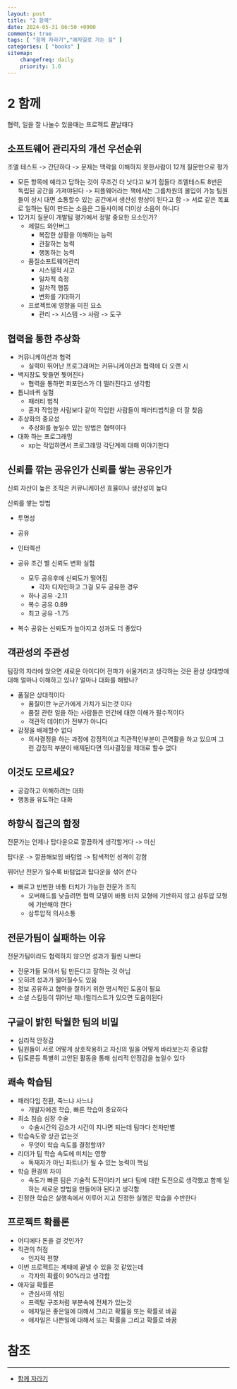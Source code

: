 ```yaml
---
layout: post
title: "2 함께"
date: 2024-05-31 06:50 +0900
comments: true
tags: [ "함께 자라기","애자일로 가는 길" ]
categories: [ "books" ]
sitemap:
    changefreq: daily
    priority: 1.0
---
```


# 2 함께
협력, 일을 잘 나눌수 있을때는 프로젝트 끝날때다

## 소프트웨어 관리자의 개선 우선순위
조엘 테스트 -> 간단하다 -> 문제는 맥락을 이해하지 못한사람이 12개 질문만으로 평가

* 모든 항목에 예라고 답하는 것이 무조건 더 낫다고 보기 힘들다
조엘테스트 8번은 독립된 공간을 가져야된다 -> 피플웨어라는 책에서는 그룹차원의 몰입이 가능 팀원들이 상시 대면 소통할수 있는 공간에서 생산성 향상이 된다고 함
-> 서로 같은 목표로 일하는 팀이 만드는 소음은 그들사이에 더이상 소음이 아니다
* 12가지 질문이 개발팀 평가에서 정말 중요한 요소인가?
  * 제럴드 와인버그
    * 복잡한 상황을 이해하는 능력
    * 관찰하는 능력
    * 행동하는 능력
  * 품질소프트웨어관리
    * 시스템적 사고
    * 일차적 측정
    * 일차적 행동
    * 변화를 기대하기
  * 프로젝트에 영향을 미친 요소
    * 관리 -> 시스템 -> 사람 -> 도구

## 협력을 통한 추상화
* 커뮤니케이션과 협력
  * 실력이 뛰어난 프로그래머는 커뮤니케이션과 협력에 더 오랜 시
* 백지장도 맞들면 찢어진다
  * 협력을 통하면 퍼포먼스가 더 떨러진다고 생각함
* 톱니바퀴 실험
  * 패러티 법칙
  * 혼자 작업한 사람보다 같이 작업한 사람들이 패러티법칙을 더 잘 찾음
* 추상화의 중요성
  * 추상화를 높일수 있는 방법은 협력이다
* 대화 하는 프로그래밍
  * xp는 작업하면서 프로그래밍 각단계에 대해 이야기한다

## 신뢰를 깎는 공유인가 신뢰를 쌓는 공유인가
신뢰 자산이 높은 조직은 커뮤니케이션 효율이나 생산성이 높다

신뢰를 쌓는 방법
* 투명성
* 공유
* 인터렉션

* 공유 조건 별 신뢰도 변화 실험
  * 모두 공유후에 신뢰도가 떨어짐
    * 각자 디자인하고 그걸 모두 공유한 경우
  * 하나 공유 -2.11
  * 복수 공유 0.89
  * 최고 공유 -1.75
* 복수 공유는 신뢰도가 높아지고 성과도 더 좋았다

## 객관성의 주관성
팀장의 자라에 앉으면 새로운 아이디어 전파가 쉬울거라고 생각하는 것은 환상
상대방에 대해 얼마나 이해하고 있나? 얼마나 대화를 해봤나?

* 품질은 상대적이다
  * 품질이란 누군가에게 가치가 되는것 이다
  * 품질 관련 일을 하는 사람들은 인간에 대한 이해가 필수적이다
  * 객관적 데이터가 전부가 아니다
* 감정을 배제할수 없다
  * 의사결정을 하는 과정에 감정적이고 직관적인부분이 큰역활을 하고 있으며 그런 감정적 부분이 배제된다면 의사결정을 제대로 할수 없다

## 이것도 모르세요?
* 공감하고 이해하려는 대화
* 행동을 유도하는 대화
## 하향식 접근의 함정
전문가는 언제나 탑다운으로 깔끔하게 생각할거다 -> 미신

탑다운 -> 깔끔해보임
바텀업 -> 탐색적인 성격이 강함

뛰어난 전문가 일수록 바텀업과 탑다운을 섞어 쓴다

* 빠르고 빈번한 바통 터치가 가능한 전문가 조직
  * 오버해드를 낮출려면 협력 모델이 바통 터치 모형에 기반하지 않고 삼투압 모형에 기반해야 한다
  * 삼투압적 의사소통

## 전문가팀이 실패하는 이유

전문가팀이라도 협력하지 않으면 성과가 훨씬 나쁘다

* 전문가들 모아서 팀 만든다고 잘하는 것 아님
* 오히려 성과가 떨어질수도 있음
* 정보 공유하고 협력을 잘하기 위한 명시적인 도움이 필요
* 소셜 스킬등이 뛰어난 제너럴리스트가 있으면 도움이된다

## 구글이 밝힌 탁월한 팀의 비밀
* 심리적 안정감
* 팀원들이 서로 어떻게 상호작용하고 자신의 일을 어떻게 바라보는지 중요함
* 팀토론등 특별히 고안된 활동을 통해 심리적 안정감을 높일수 있다

## 쾌속 학습팀
* 패러다임 전환, 죽느냐 사느냐
  * 개발자에겐 학습, 빠른 학습이 중요하다
* 최소 침습 심장 수술
  * 수술시간의 감소가 시간이 지나면 되는데 팀마다 천차만별
* 학습속도랑 상관 없는것
  * 무엇이 학습 속도를 결정할까?
* 리더가 팀 학습 속도에 미치는 영향
  * 독재자가 아닌 파트너가 될 수 있는 능력이 핵심
* 학습 환경의 차이
  * 속도가 빠른 팀은 기술적 도전이라기 보다 팀에 대한 도전으로 생각했고 함께 일하는 새로운 방법을 만들어야 된다고 생각함
* 진정한 학습은 실행속에서 이루어 지고 진정한 실행은 학습을 수반한다

## 프로젝트 확률론
* 어디에다 돈을 걸 것인가?
* 직관의 허점
  * 인지적 편향
* 이번 프로젝트는 제때에 끝낼 수 있을 것 같았는데
  * 각자의 확률이 90%라고 생각함
* 애자일 확률론
  * 관심사의 섞임
  * 프렉탈 구조처럼 부분속에 전체가 있는것
  * 애자일은 좋은일에 대해서 그리고 확률을 또는 확률로 바꿈
  * 애자일은 나쁜일에 대해서 또는 확률을 그리고 확률로 바꿈

# 참조
-----

* [함께 자라기](https://www.yes24.com/Product/Goods/67350256)
